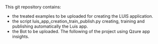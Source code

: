 This git repository contains:

- the treated examples to be uploaded for creating the LUIS application.
- the script luis_app_creation_train_publish.py creating, training and publishing automatically the Luis app.
- the Bot to be uploaded.
The following of the project using Qzure app insights.